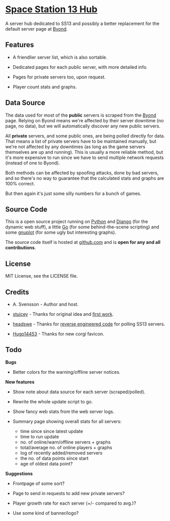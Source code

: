 [Space Station 13 Hub](http://www.ss13.se/)
================================================================================

A server hub dedicated to SS13 and possibly a better replacement for the default
server page at [Byond](http://www.byond.com/games/exadv1/spacestation13).

Features
--------------------------------------------------------------------------------

- A friendlier server list, which is also sortable.

- Dedicated pages for each public server, with more detailed info.

- Pages for private servers too, upon request.

- Player count stats and graphs.

Data Source
--------------------------------------------------------------------------------
The data used for most of the **public** servers is scraped from the [Byond](http://www.byond.com/games/exadv1/spacestation13) page.
Relying on Byond means we're affected by their server downtime (no page, no data),
but we will automatically discover any new public servers.

All **private** servers, and some public ones, are being polled directly for data.
That means a list of private servers have to be maintained manually, but we're
not affected by any downtimes (as long as the game servers themselves are up
and running). This is usually a more reliable method, but it's more expensive to
run since we have to send multiple network requests (instead of one to Byond).

Both methods can be affected by spoofing attacks, done by bad servers, and so
there's no way to guarantee that the calculated stats and graphs are 100% correct.

But then again it's just some silly numbers for a bunch of games.

Source Code
--------------------------------------------------------------------------------
This is a open source project running on [Python](https://www.python.org/) and [Django](https://www.djangoproject.com/) (for the dynamic web
stuff), a little [Go](https://golang.org/) (for some behind-the-scene scripting) and some [gnuplot](http://www.gnuplot.info/) (for some
ugly but interesting graphs).

The source code itself is hosted at [github.com](https://github.com/lmas/ss13_se) and is **open for any and all
contributions**.

License
--------------------------------------------------------------------------------
MIT License, see the LICENSE file.

Credits
--------------------------------------------------------------------------------
- A. Svensson - Author and host.

- [stuicey](https://www.reddit.com/user/stuicey) - Thanks for original idea and [first work](https://www.reddit.com/r/SS13/comments/2p6znr/hub_population_data/).

- [headswe](https://www.reddit.com/user/headswe) - Thanks for [reverse engineered code](http://www.reddit.com/r/SS13/comments/31b5im/a_bunch_of_graphs_for_all_servers/cq11nld) for polling SS13 servers.

- [Hugo14453](https://github.com/Hugo14453) - Thanks for new corgi favicon.

Todo
--------------------------------------------------------------------------------

**Bugs**

- Better colors for the warning/offline server notices.

**New features**

- Show note about data source for each server (scraped/polled).

- Rewrite the whole update script to go.

- Show fancy web stats from the web server logs.

- Summary page showing overall stats for all servers:
    - time since since latest update
    - time to run update
    - no. of online/warn/offline servers + graphs
    - total/average no. of online players + graphs
    - log of recently added/removed servers
    - the no. of data points since start
    - age of oldest data point?

**Suggestions**

- Frontpage of some sort?

- Page to send in requests to add new private servers?

- Player growth rate for each server (+/- compared to avg.)?

- Use some kind of banner/logo?
